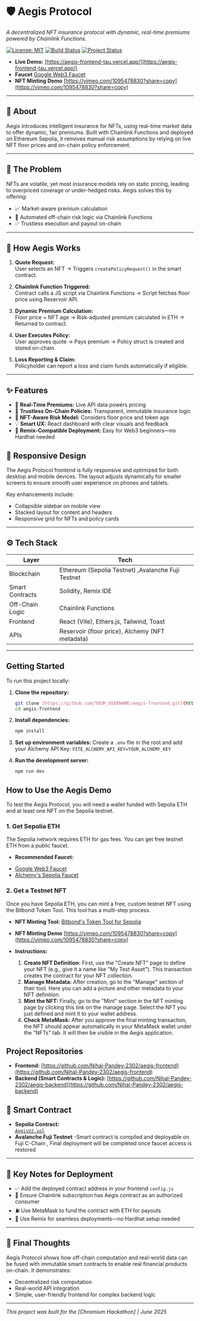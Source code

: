 # 🛡️ Aegis Protocol

*A decentralized NFT insurance protocol with dynamic, real-time premiums powered by Chainlink Functions.*

[![License: MIT](https://img.shields.io/badge/License-MIT-yellow.svg)](https://opensource.org/licenses/MIT)
[![Build Status](https://img.shields.io/badge/Build-Passing-brightgreen)](https://github.com/Nihal-Pandey-2302/aegis-frontend)
[![Project Status](https://img.shields.io/badge/Status-Feature_Complete-blue)](https://github.com/Nihal-Pandey-2302/aegis-frontend)

- **Live Demo:** [https://aegis-frontend-tau.vercel.app/](https://aegis-frontend-tau.vercel.app/)
- **Faucet** [Google Web3 Faucet](https://cloud.google.com/application/web3/faucet)
- **NFT Minting Demo** [https://vimeo.com/1095478830?share=copy](https://vimeo.com/1095478830?share=copy)

---

## 📌 About

Aegis introduces intelligent insurance for NFTs, using real-time market data to offer dynamic, fair premiums. Built with Chainlink Functions and deployed on Ethereum Sepolia, it removes manual risk assumptions by relying on live NFT floor prices and on-chain policy enforcement.

---

## 🚩 The Problem

NFTs are volatile, yet most insurance models rely on static pricing, leading to overpriced coverage or under-hedged risks. Aegis solves this by offering:

- 📈 Market-aware premium calculation  
- 🤖 Automated off-chain risk logic via Chainlink Functions  
- ✅ Trustless execution and payout on-chain

---

## 🧠 How Aegis Works

1. **Quote Request:**  
   User selects an NFT → Triggers `createPolicyRequest()` in the smart contract.

2. **Chainlink Function Triggered:**  
   Contract calls a JS script via Chainlink Functions → Script fetches floor price using Reservoir API.

3. **Dynamic Premium Calculation:**  
   Floor price + NFT age → Risk-adjusted premium calculated in ETH → Returned to contract.

4. **User Executes Policy:**  
   User approves quote → Pays premium → Policy struct is created and stored on-chain.

5. **Loss Reporting & Claim:**  
   Policyholder can report a loss and claim funds automatically if eligible.

---

## ✨ Features

- 🔄 **Real-Time Premiums:** Live API data powers pricing  
- 🔐 **Trustless On-Chain Policies:** Transparent, immutable insurance logic  
- 🧩 **NFT-Aware Risk Model:** Considers floor price and token age  
- 💡 **Smart UX:** React dashboard with clear visuals and feedback  
- 🔁 **Remix-Compatible Deployment:** Easy for Web3 beginners—no Hardhat needed

## 📱 Responsive Design

The Aegis Protocol frontend is fully responsive and optimized for both desktop and mobile devices. The layout adjusts dynamically for smaller screens to ensure smooth user experience on phones and tablets.

Key enhancements include:

- Collapsible sidebar on mobile view
- Stacked layout for content and headers
- Responsive grid for NFTs and policy cards


---

## ⚙️ Tech Stack

| Layer             | Tech                                      |
|------------------|-------------------------------------------|
| Blockchain        | Ethereum (Sepolia Testnet) ,Avalanche Fuji Testnet|
| Smart Contracts   | Solidity, Remix IDE                       |
| Off-Chain Logic   | Chainlink Functions                       |
| Frontend          | React (Vite), Ethers.js, Tailwind, Toast |
| APIs              | Reservoir (floor price), Alchemy (NFT metadata) |

---

## Getting Started

To run this project locally:

1. **Clone the repository:**

    ```bash
    git clone [https://github.com/YOUR_USERNAME/aegis-frontend.git](https://github.com/YOUR_USERNAME/aegis-frontend.git)
    cd aegis-frontend
    ```

2. **Install dependencies:**

    ```bash
    npm install
    ```

3. **Set up environment variables:**
    Create a `.env` file in the root and add your Alchemy API Key:
    `VITE_ALCHEMY_API_KEY=YOUR_ALCHEMY_KEY`
4. **Run the development server:**

    ```bash
    npm run dev
    ```

## How to Use the Aegis Demo

To test the Aegis Protocol, you will need a wallet funded with Sepolia ETH and at least one NFT on the Sepolia testnet.

### 1. Get Sepolia ETH

The Sepolia network requires ETH for gas fees. You can get free testnet ETH from a public faucet.

* **Recommended Faucet:**
- [Google Web3 Faucet](https://cloud.google.com/application/web3/faucet)
- [Alchemy's Sepolia Faucet](https://www.alchemy.com/faucets/ethereum-sepolia)

### 2. Get a Testnet NFT

Once you have Sepolia ETH, you can mint a free, custom testnet NFT using the Bitbond Token Tool. This tool has a multi-step process.

- **NFT Minting Tool:** [Bitbond's Token Tool for Sepolia](https://tokentool.bitbond.com/create-nft/ethereum-sepolia)
- **NFT Minting Demo** [https://vimeo.com/1095478830?share=copy](https://vimeo.com/1095478830?share=copy)

- **Instructions:**
    1. **Create NFT Definition:** First, use the "Create NFT" page to define your NFT (e.g., give it a name like "My Test Asset"). This transaction creates the contract for your NFT collection.
    2. **Manage Metadata:** After creation, go to the "Manage" section of their tool. Here you can add a picture and other metadata to your NFT definition.
    3. **Mint the NFT:** Finally, go to the "Mint" section in the NFT minting page by clicking this link on the manage page. Select the NFT you just defined and mint it to your wallet address.
    4. **Check MetaMask:** After you approve the final minting transaction, the NFT should appear automatically in your MetaMask wallet under the "NFTs" tab. It will then be visible in the Aegis application.

## Project Repositories

- **Frontend:** [https://github.com/Nihal-Pandey-2302/aegis-frontend](https://github.com/Nihal-Pandey-2302/aegis-frontend)
- **Backend (Smart Contracts & Logic):** [https://github.com/Nihal-Pandey-2302/aegis-backend](https://github.com/Nihal-Pandey-2302/aegis-backend)

## 🔗 Smart Contract

- **Sepolia Contract:**  
  [`AegisV2.sol`](https://sepolia.etherscan.io/address/0xa155016b9C39F500605F2e459A3335703b7053df)
- **Avalanche Fuji Testnet**
   -Smart contract is compiled and deployable on Fuji C-Chain , Final deployment will be completed once faucet access is restored  

---

## 📌 Key Notes for Deployment

- ✅ Add the deployed contract address in your frontend `config.js`
- 🔁 Ensure Chainlink subscription has Aegis contract as an authorized consumer
- ⛽ Use MetaMask to fund the contract with ETH for payouts
- 🧪 Use Remix for seamless deployments—no Hardhat setup needed

---

## 🏁 Final Thoughts

Aegis Protocol shows how off-chain computation and real-world data can be fused with immutable smart contracts to enable real financial products on-chain. It demonstrates:

- Decentralized risk computation  
- Real-world API integration  
- Simple, user-friendly frontend for complex backend logic

---

*This project was built for the [Chromium Hackathon] | June 2025*
